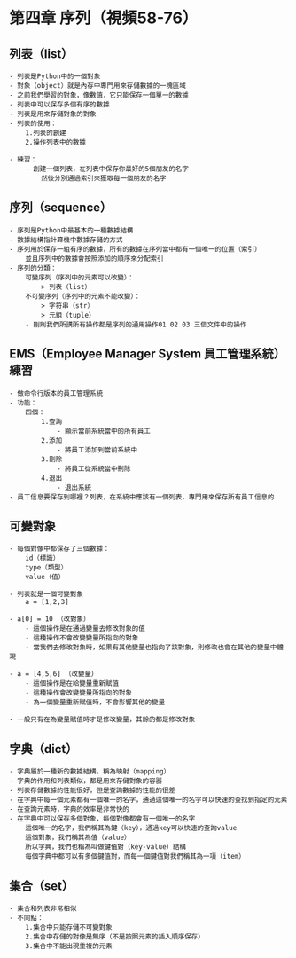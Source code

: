 # 第四章 序列（視頻58-76）
## 列表（list）
    - 列表是Python中的一個對象
    - 對象（object）就是內存中專門用來存儲數據的一塊區域
    - 之前我們學習的對象，像數值，它只能保存一個單一的數據
    - 列表中可以保存多個有序的數據
    - 列表是用來存儲對象的對象
    - 列表的使用：
        1.列表的創建
        2.操作列表中的數據

    - 練習：
        - 創建一個列表，在列表中保存你最好的5個朋友的名字
            然後分別通過索引來獲取每一個朋友的名字

## 序列（sequence）
    - 序列是Python中最基本的一種數據結構
    - 數據結構指計算機中數據存儲的方式
    - 序列用於保存一組有序的數據，所有的數據在序列當中都有一個唯一的位置（索引）
        並且序列中的數據會按照添加的順序來分配索引
    - 序列的分類：
        可變序列（序列中的元素可以改變）：
            > 列表（list）
        不可變序列（序列中的元素不能改變）：
            > 字符串（str）    
            > 元組（tuple）
        - 剛剛我們所講所有操作都是序列的通用操作01 02 03 三個文件中的操作
        
## EMS（Employee Manager System 員工管理系統） 練習
    - 做命令行版本的員工管理系統
    - 功能：
        四個：
            1.查詢
                - 顯示當前系統當中的所有員工
            2.添加
                - 將員工添加到當前系統中
            3.刪除
                - 將員工從系統當中刪除
            4.退出
                - 退出系統
    - 員工信息要保存到哪裡？列表，在系統中應該有一個列表，專門用來保存所有員工信息的 

## 可變對象
    - 每個對像中都保存了三個數據：
        id（標識）
        type（類型）
        value（值）    

    - 列表就是一個可變對象
        a = [1,2,3]

    - a[0] = 10 （改對象）
        - 這個操作是在通過變量去修改對象的值
        - 這種操作不會改變變量所指向的對象    
        - 當我們去修改對象時，如果有其他變量也指向了該對象，則修改也會在其他的變量中體現

    - a = [4,5,6] （改變量）
        - 這個操作是在給變量重新賦值
        - 這種操作會改變變量所指向的對象
        - 為一個變量重新賦值時，不會影響其他的變量

    - 一般只有在為變量賦值時才是修改變量，其餘的都是修改對象

## 字典（dict）
    - 字典屬於一種新的數據結構，稱為映射（mapping）
    - 字典的作用和列表類似，都是用來存儲對象的容器
    - 列表存儲數據的性能很好，但是查詢數據的性能的很差
    - 在字典中每一個元素都有一個唯一的名字，通過這個唯一的名字可以快速的查找到指定的元素
    - 在查詢元素時，字典的效率是非常快的
    - 在字典中可以保存多個對象，每個對像都會有一個唯一的名字
        這個唯一的名字，我們稱其為鍵（key），通過key可以快速的查詢value
        這個對象，我們稱其為值（value）
        所以字典，我們也稱為叫做鍵值對（key-value）結構
        每個字典中都可以有多個鍵值對，而每一個鍵值對我們稱其為一項（item）

## 集合（set）
    - 集合和列表非常相似
    - 不同點：
        1.集合中只能存儲不可變對象
        2.集合中存儲的對像是無序（不是按照元素的插入順序保存）
        3.集合中不能出現重複的元素